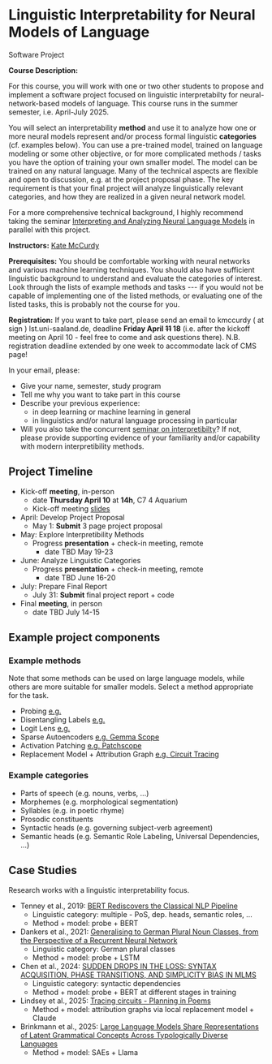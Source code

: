 # Linguistic Interpretability for Neural Models of Language

Software Project

<!-----DESCRIPTION----->
**Course Description:**

For this course, you will work with one or two other students to propose and implement a software project focused on linguistic interpretabilty for neural-network-based models of language. This course runs in the summer semester, i.e. April-July 2025.

You will select an interpretability **method** and use it to analyze how one or more neural models represent and/or process formal linguistic **categories** (cf. examples below). You can use a pre-trained model, trained on language modeling or some other objective, or for more complicated methods / tasks you have the option of training your own smaller model. The model can be trained on any natural language. Many of the technical aspects are flexible and open to discussion, e.g. at the project proposal phase. The key requirement is that your final project will analyze linguistically relevant categories, and how they are realized in a given neural network model.

For a more comprehensive technical background, I highly recommend taking the seminar [Interpreting and Analyzing Neural Language Models](https://lacoco-lab.github.io/courses/interpreting-2025/) in parallel with this project.

<!-----INSTRUCTORS----->
**Instructors:** [Kate McCurdy](https://lacoco-lab.github.io/home/authors/kmccurdy/)

<!----PREREQ------------>

**Prerequisites:**
You should be comfortable working with neural networks and various machine learning techniques. You should also have sufficient linguistic background to understand and evaluate the categories of interest. Look through the lists of example methods and tasks --- if you would not be capable of implementing one of the listed methods, or evaluating one of the listed tasks, this is probably not the course for you.

<!-----REGISTRATION----->

**Registration:**
 If you want to take part, please send an email to kmccurdy ( at sign ) lst.uni-saaland.de, deadline **Friday April ~~11~~ 18** (i.e. after the kickoff meeting on April 10 - feel free to come and ask questions there). N.B. registration deadline extended by one week to accommodate lack of CMS page!
 
In your email, please:

  - Give your name, semester, study program
  - Tell me why you want to take part in this course
  - Describe your previous experience:
    - in deep learning or machine learning in general
    - in linguistics and/or natural language processing in particular
  - Will you also take the concurrent [seminar on interpretibilty](https://lacoco-lab.github.io/courses/interpreting-2025/)? If not, please provide supporting evidence of your familiarity and/or capability with modern interpretibility methods.

## Project Timeline

- Kick-off **meeting**, in-person
  - date **Thursday April 10** at **14h**, C7 4 Aquarium
  - Kick-off meeting [slides](https://docs.google.com/presentation/d/1_x5AFsW2MDsH03pNx1NdxVBGb_nIgvGBtA8Of39ohoM/edit#slide=id.g349fa282d82_0_0)
- April: Develop Project Proposal
  - May 1: **Submit** 3 page project proposal
- May: Explore Interpretibility Methods
  - Progress **presentation** + check-in meeting, remote
    -  date TBD May 19-23
- June: Analyze Linguistic Categories
  - Progress **presentation** + check-in meeting, remote
    - date TBD June 16-20
- July: Prepare Final Report
  - July 31: **Submit** final project report + code
- Final **meeting**, in person
  - date TBD July 14-15
 
## Example project components

### Example methods

Note that some methods can be used on large language models, while others are more suitable for smaller models. Select a method appropriate for the task. 

- Probing [e.g.](https://arxiv.org/abs/1909.03368)
- Disentangling Labels [e.g.](https://arxiv.org/pdf/2406.02449)
- Logit Lens [e.g.](https://www.lesswrong.com/posts/AcKRB8wDpdaN6v6ru/interpreting-gpt-the-logit-lens)
- Sparse Autoencoders [e.g. Gemma Scope](https://deepmind.google/discover/blog/gemma-scope-helping-the-safety-community-shed-light-on-the-inner-workings-of-language-models/)
- Activation Patching [e.g. Patchscope](https://arxiv.org/abs/2401.06102)
- Replacement Model + Attribution Graph [e.g. Circuit Tracing](https://transformer-circuits.pub/2025/attribution-graphs/methods.html)

### Example categories

- Parts of speech (e.g. nouns, verbs, ...)
- Morphemes (e.g. morphological segmentation)
- Syllables (e.g. in poetic rhyme)
- Prosodic constituents
- Syntactic heads (e.g. governing subject-verb agreement)
- Semantic heads (e.g. Semantic Role Labeling, Universal Dependencies, ...)

## Case Studies

Research works with a linguistic interpretability focus.

- Tenney et al., 2019: [BERT Rediscovers the Classical NLP Pipeline](https://aclanthology.org/P19-1452.pdf)
  - Linguistic category: multiple - PoS, dep. heads, semantic roles, …
  - Method + model: probe + BERT
- Dankers et al., 2021: [Generalising to German Plural Noun Classes, from the Perspective of a Recurrent Neural Network](https://aclanthology.org/2021.conll-1.8)
  - Linguistic category: German plural classes
  - Method + model: probe + LSTM
- Chen et al., 2024: [SUDDEN DROPS IN THE LOSS: SYNTAX ACQUISITION, PHASE TRANSITIONS, AND SIMPLICITY BIAS IN MLMS](https://arxiv.org/pdf/2309.07311v5)
  - Linguistic category: syntactic dependencies
  - Method + model: probe + BERT at different stages in training
- Lindsey et al., 2025: [Tracing circuits - Planning in Poems](https://transformer-circuits.pub/2025/attribution-graphs/biology.html#dives-poems)
  - Method + model: attribution graphs via local replacement model + Claude
- Brinkmann et al., 2025: [Large Language Models Share Representations of Latent Grammatical Concepts Across Typologically Diverse Languages](https://arxiv.org/pdf/2501.06346)
  - Method + model: SAEs + Llama


